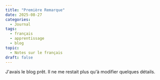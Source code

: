 ```yaml
---
title: "Première Remarque"
date: 2025-08-27
categories:
  - Journal
tags:
  - français
  - apprentissage
  - blog
topic:
  - Notes sur le français
draft: false
---
```

J'avais le blog prêt. Il ne me restait plus qu'à modifier quelques détails.
